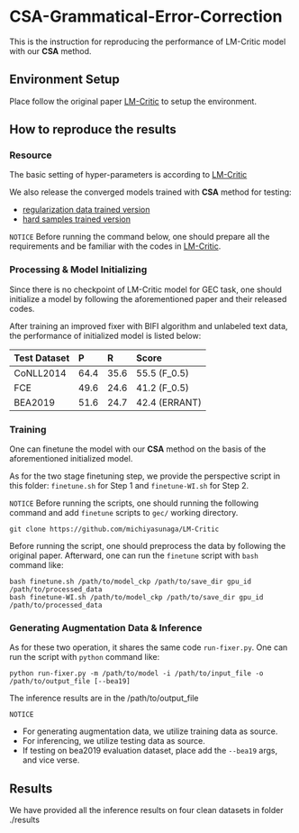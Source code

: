 # CSA-Grammatical-Error-Correction
This is the instruction for reproducing the performance of LM-Critic model with our **CSA** method.

## Environment Setup
Place follow the original paper [LM-Critic](https://github.com/michiyasunaga/LM-Critic) to setup the environment.

## How to reproduce the results
### Resource
The basic setting of hyper-parameters is according to [LM-Critic](https://github.com/michiyasunaga/LM-Critic)

We also release the converged models trained with **CSA** method for testing:
 - [regularization data trained version](https://drive.google.com/file/d/1X9R9INwiDGSS31gVUucqeJMGOrkYwCKW/view?usp=sharing)
 - [hard samples trained version](https://drive.google.com/file/d/1X9R9INwiDGSS31gVUucqeJMGOrkYwCKW/view?usp=sharing)

`NOTICE`
Before running the command below, one should prepare all the requirements and be familiar with the codes in [LM-Critic](https://github.com/michiyasunaga/LM-Critic).

### Processing & Model Initializing
Since there is no checkpoint of LM-Critic model for GEC task, one should initialize a model by following the aforementioned paper and their released codes.

After training an improved fixer with BIFI algorithm and unlabeled text data, the performance of initialized model is listed below:

|  Test Dataset   | P    | R    | Score
| ---- | :---- | :---- | :----  
| CoNLL2014| 64.4 | 35.6 | 55.5  (F_0.5)
| FCE | 49.6 | 24.6 | 41.2 (F_0.5)
| BEA2019 |51.6 | 24.7 | 42.4 (ERRANT)

### Training
One can finetune the model with our **CSA** method on the basis of the aforementioned initialized model.

As for the two stage finetuning step, we provide the perspective script in this folder: `finetune.sh` for Step 1 and `finetune-WI.sh` for Step 2.

`NOTICE` Before running the scripts, one should running the following command and add `finetune` scripts to `gec/` working directory.

```
git clone https://github.com/michiyasunaga/LM-Critic
```

Before running the script, one should preprocess the data by following the original paper.
Afterward, one can run the `finetune` script with `bash` command like:
```
bash finetune.sh /path/to/model_ckp /path/to/save_dir gpu_id /path/to/processed_data 
bash finetune-WI.sh /path/to/model_ckp /path/to/save_dir gpu_id /path/to/processed_data 
```

### Generating Augmentation Data & Inference
As for these two operation, it shares the same code `run-fixer.py`.
One can run the script with `python` command like:
```
python run-fixer.py -m /path/to/model -i /path/to/input_file -o /path/to/output_file [--bea19]
```
The inference results are in the /path/to/output_file

`NOTICE`
- For generating augmentation data, we utilize training data as source. 
- For inferencing, we utilize testing data as source. 
- If testing on bea2019 evaluation dataset, place add the `--bea19` args, and vice verse.

## Results
We have provided all the inference results on four clean datasets in folder ./results










